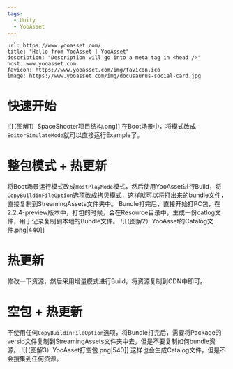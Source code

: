```yaml
---
tags:
  - Unity
  - YooAsset
---
```


```cardlink
url: https://www.yooasset.com/
title: "Hello from YooAsset | YooAsset"
description: "Description will go into a meta tag in <head />"
host: www.yooasset.com
favicon: https://www.yooasset.com/img/favicon.ico
image: https://www.yooasset.com/img/docusaurus-social-card.jpg
```

# 快速开始

![[（图解1）SpaceShooter项目结构.png]]
在Boot场景中，将模式改成`EditorSimulateMode`就可以直接运行Example了。

# 整包模式 + 热更新

将Boot场景运行模式改成`HostPlayMode`模式，然后使用YooAsset进行Build，将`CopyBuildinFileOption`选项改成拷贝模式，这样就可以将打出来的bundle文件，直接复制到StreamingAssets文件夹中。
Bundle打完后，直接开始打PC包，在2.2.4-preview版本中，打包的时候，会在Resource目录中，生成一份catlog文件，用于记录复制到本地的Bundle文件。
![[（图解2）YooAsset的Catalog文件.png|440]]
# 热更新

修改一下资源，然后采用增量模式进行Build，将资源复制到CDN中即可。

# 空包 + 热更新
不使用任何`CopyBuildinFileOption`选项，将Bundle打完后，需要将Package的versio文件复制到StreamingAssets文件夹中去，但是不要复制如何bundle资源。
![[（图解3）YooAsset打空包.png|540]]
这样也会生成Catalog文件，但是不会搜集到任何资源。